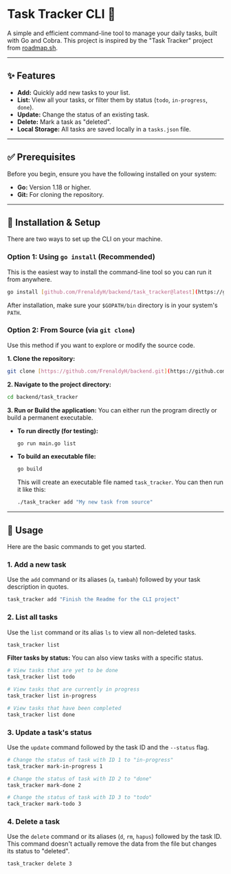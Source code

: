 # Task Tracker CLI 📝

A simple and efficient command-line tool to manage your daily tasks, built with Go and Cobra. This project is inspired by the "Task Tracker" project from [roadmap.sh](https://roadmap.sh/projects/task-tracker).

---

## ✨ Features

- **Add:** Quickly add new tasks to your list.
- **List:** View all your tasks, or filter them by status (`todo`, `in-progress`, `done`).
- **Update:** Change the status of an existing task.
- **Delete:** Mark a task as "deleted".
- **Local Storage:** All tasks are saved locally in a `tasks.json` file.

---

## ✅ Prerequisites

Before you begin, ensure you have the following installed on your system:
- **Go:** Version 1.18 or higher.
- **Git:** For cloning the repository.

---

## 🚀 Installation & Setup

There are two ways to set up the CLI on your machine.

### Option 1: Using `go install` (Recommended)

This is the easiest way to install the command-line tool so you can run it from anywhere.

```bash
go install [github.com/FrenaldyH/backend/task_tracker@latest](https://github.com/FrenaldyH/backend/task_tracker@latest)
```
After installation, make sure your `$GOPATH/bin` directory is in your system's `PATH`.

### Option 2: From Source (via `git clone`)

Use this method if you want to explore or modify the source code.

**1. Clone the repository:**
```bash
git clone [https://github.com/FrenaldyH/backend.git](https://github.com/FrenaldyH/backend.git)
```

**2. Navigate to the project directory:**
```bash
cd backend/task_tracker
```

**3. Run or Build the application:**
You can either run the program directly or build a permanent executable.

* **To run directly (for testing):**
    ```bash
    go run main.go list
    ```
* **To build an executable file:**
    ```bash
    go build
    ```
    This will create an executable file named `task_tracker`. You can then run it like this:
    ```bash
    ./task_tracker add "My new task from source"
    ```

---

## 📖 Usage

Here are the basic commands to get you started.

### 1. Add a new task
Use the `add` command or its aliases (`a`, `tambah`) followed by your task description in quotes.

```bash
task_tracker add "Finish the Readme for the CLI project"
```

### 2. List all tasks
Use the `list` command or its alias `ls` to view all non-deleted tasks.

```bash
task_tracker list
```

**Filter tasks by status:**
You can also view tasks with a specific status.

```bash
# View tasks that are yet to be done
task_tracker list todo

# View tasks that are currently in progress
task_tracker list in-progress

# View tasks that have been completed
task_tracker list done
```

### 3. Update a task's status
Use the `update` command followed by the task ID and the `--status` flag.

```bash
# Change the status of task with ID 1 to "in-progress"
task_tracker mark-in-progress 1

# Change the status of task with ID 2 to "done"
task_tracker mark-done 2

# Change the status of task with ID 3 to "todo"
tack_tracker mark-todo 3
```

### 4. Delete a task
Use the `delete` command or its aliases (`d`, `rm`, `hapus`) followed by the task ID. This command doesn't actually remove the data from the file but changes its status to "deleted".

```bash
task_tracker delete 3
```